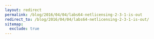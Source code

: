 ```yaml
---
layout: redirect
permalink: /blog/2016/04/04/labs64-netlicensing-2-3-1-is-out
redirect_to: /blog/2016/04/04/labs64-netlicensing-2-3-1-is-out/
sitemap:
  exclude: true
---
```

